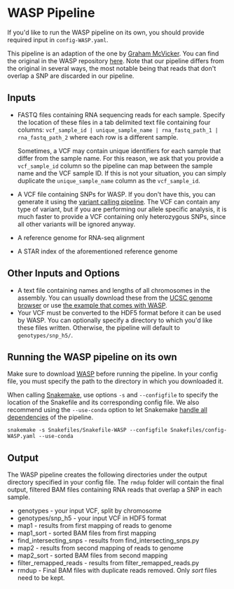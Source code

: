 # WASP Pipeline

If you'd like to run the WASP pipeline on its own, you should provide required input in `config-WASP.yaml`.

This pipeline is an adaption of the one by [Graham McVicker](https://github.com/gmcvicker). You can find the original in the WASP repository [here](https://github.com/bmvdgeijn/WASP/blob/master/mapping/Snakefile). Note that our pipeline differs from the original in several ways, the most notable being that reads that don't overlap a SNP are discarded in our pipeline.

## Inputs
 - FASTQ files containing RNA sequencing reads for each sample. Specify the location of these files in a tab delimited text file containing four columns: `vcf_sample_id | unique_sample_name | rna_fastq_path_1 | rna_fastq_path_2` where each row is a different sample.
 
     Sometimes, a VCF may contain unique identifiers for each sample that differ from the sample name. For this reason, we ask that you provide a `vcf_sample_id` column so the pipeline can map between the sample name and the VCF sample ID. If this is not your situation, you can simply duplicate the `unique_sample_name` column as the `vcf_sample_id`.
 - A VCF file containing SNPs for WASP. If you don't have this, you can generate it using the [variant calling pipeline](https://github.com/aryam7/as_analysis/blob/master/Snakefiles/README.variant_calling.md). The VCF can contain any type of variant, but if you are performing our allele specific analysis, it is much faster to provide a VCF containing only heterozygous SNPs, since all other variants will be ignored anyway.
 - A reference genome for RNA-seq alignment
 - A STAR index of the aforementioned reference genome

## Other Inputs and Options
 - A text file containing names and lengths of all chromosomes in the assembly. You can usually download these from the [UCSC genome browser](http://hgdownload.soe.ucsc.edu/goldenPath/hg19/database/) or use [the example that comes with WASP](https://github.com/bmvdgeijn/WASP/blob/master/examples/example_data/chromInfo.hg19.txt).
 - Your VCF must be converted to the HDF5 format before it can be used by WASP. You can optionally specify a directory to which you'd like these files written. Otherwise, the pipeline will default to `genotypes/snp_h5/`.

## Running the WASP pipeline on its own
Make sure to download [WASP](https://github.com/bmvdgeijn/WASP) before running the pipeline. In your config file, you must specify the path to the directory in which you downloaded it.

When calling [Snakemake](http://snakemake.readthedocs.io/en/stable/getting_started/installation.html), use options `-s` and `--configfile` to specify the location of the Snakefile and its corresponding config file. We also recommend using the `--use-conda` option to let Snakemake [handle all dependencies](http://snakemake.readthedocs.io/en/latest/snakefiles/deployment.html#integrated-package-management) of the pipeline.

    snakemake -s Snakefiles/Snakefile-WASP --configfile Snakefiles/config-WASP.yaml --use-conda

## Output
The WASP pipeline creates the following directories under the output directory specified in your config file. The `rmdup` folder will contain the final output, filtered BAM files containing RNA reads that overlap a SNP in each sample.
 - genotypes - your input VCF, split by chromosome
 - genotypes/snp_h5 - your input VCF in HDF5 format
 - map1 - results from first mapping of reads to genome
 - map1_sort - sorted BAM files from first mapping
 - find_intersecting_snps - results from find_intersecting_snps.py
 - map2 - results from second mapping of reads to genome
 - map2_sort - sorted BAM files from second mapping
 - filter_remapped_reads - results from filter_remapped_reads.py
 - rmdup - Final BAM files with duplicate reads removed. Only *sort* files need to be kept.
